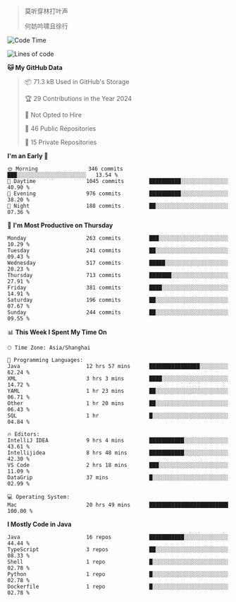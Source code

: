 > 莫听穿林打叶声
> 
> 何妨吟啸且徐行

<!-- ![Github Stats](https://github-readme-stats.vercel.app/api?username=catch6&count_private=true&show_icons=true&theme=gruvbox) -->

<!-- ![Top Langs](https://github-readme-stats.vercel.app/api/top-langs/?username=catch6&layout=compact) -->

<!--START_SECTION:waka-->
![Code Time](http://img.shields.io/badge/Code%20Time-1%2C263%20hrs%2022%20mins-blue)

![Lines of code](https://img.shields.io/badge/From%20Hello%20World%20I%27ve%20Written-9.4%20million%20lines%20of%20code-blue)

**🐱 My GitHub Data** 

> 📦 71.3 kB Used in GitHub's Storage 
 > 
> 🏆 29 Contributions in the Year 2024
 > 
> 🚫 Not Opted to Hire
 > 
> 📜 46 Public Repositories 
 > 
> 🔑 15 Private Repositories 
 > 
**I'm an Early 🐤** 

```text
🌞 Morning                346 commits         ███░░░░░░░░░░░░░░░░░░░░░░   13.54 % 
🌆 Daytime                1045 commits        ██████████░░░░░░░░░░░░░░░   40.90 % 
🌃 Evening                976 commits         ██████████░░░░░░░░░░░░░░░   38.20 % 
🌙 Night                  188 commits         ██░░░░░░░░░░░░░░░░░░░░░░░   07.36 % 
```
📅 **I'm Most Productive on Thursday** 

```text
Monday                   263 commits         ███░░░░░░░░░░░░░░░░░░░░░░   10.29 % 
Tuesday                  241 commits         ██░░░░░░░░░░░░░░░░░░░░░░░   09.43 % 
Wednesday                517 commits         █████░░░░░░░░░░░░░░░░░░░░   20.23 % 
Thursday                 713 commits         ███████░░░░░░░░░░░░░░░░░░   27.91 % 
Friday                   381 commits         ████░░░░░░░░░░░░░░░░░░░░░   14.91 % 
Saturday                 196 commits         ██░░░░░░░░░░░░░░░░░░░░░░░   07.67 % 
Sunday                   244 commits         ██░░░░░░░░░░░░░░░░░░░░░░░   09.55 % 
```


📊 **This Week I Spent My Time On** 

```text
🕑︎ Time Zone: Asia/Shanghai

💬 Programming Languages: 
Java                     12 hrs 57 mins      ████████████████░░░░░░░░░   62.24 % 
XML                      3 hrs 3 mins        ████░░░░░░░░░░░░░░░░░░░░░   14.72 % 
YAML                     1 hr 23 mins        ██░░░░░░░░░░░░░░░░░░░░░░░   06.71 % 
Other                    1 hr 20 mins        ██░░░░░░░░░░░░░░░░░░░░░░░   06.43 % 
SQL                      1 hr                █░░░░░░░░░░░░░░░░░░░░░░░░   04.84 % 

🔥 Editors: 
IntelliJ IDEA            9 hrs 4 mins        ███████████░░░░░░░░░░░░░░   43.61 % 
Intellijidea             8 hrs 48 mins       ███████████░░░░░░░░░░░░░░   42.30 % 
VS Code                  2 hrs 18 mins       ███░░░░░░░░░░░░░░░░░░░░░░   11.09 % 
DataGrip                 37 mins             █░░░░░░░░░░░░░░░░░░░░░░░░   02.99 % 

💻 Operating System: 
Mac                      20 hrs 49 mins      █████████████████████████   100.00 % 
```

**I Mostly Code in Java** 

```text
Java                     16 repos            ███████████░░░░░░░░░░░░░░   44.44 % 
TypeScript               3 repos             ██░░░░░░░░░░░░░░░░░░░░░░░   08.33 % 
Shell                    1 repo              █░░░░░░░░░░░░░░░░░░░░░░░░   02.78 % 
Python                   1 repo              █░░░░░░░░░░░░░░░░░░░░░░░░   02.78 % 
Dockerfile               1 repo              █░░░░░░░░░░░░░░░░░░░░░░░░   02.78 % 
```




<!--END_SECTION:waka-->

